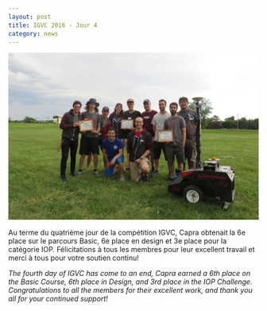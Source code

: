 ```yaml
---
layout: post
title: IGVC 2016 - Jour 4
category: news
---
```

<img src="/img/igvc2016-j4-p1.jpg" class="post-right-image">

Au terme du quatrième jour de la compétition IGVC, Capra obtenait la 6e place sur le parcours Basic, 6e place en design et 3e place pour la catégorie IOP. Félicitations à tous les membres pour leur excellent travail et merci à tous pour votre soutien continu!

*The fourth day of IGVC has come to an end, Capra earned a 6th place on the Basic Course, 6th place in Design, and 3rd place in the IOP Challenge. Congratulations to all the members for their excellent work, and thank you all for your continued support!*